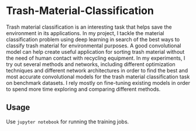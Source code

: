 # Trash-Material-Classification

Trash material classification is an interesting task that helps save the environment in its applications. In my project, I tackle the material classification problem using deep learning in search of the best ways to classify trash material for environmental purposes. A good convolutional model can help create useful application for sorting trash material without the need of human contact with recycling equipment. In my experiments, I try out several methods and networks, including different optimization techniques and different network architectures in order to find the best and most accurate convolutional models for the trash material classification task on benchmark datasets. I rely mostly on fine-tuning existing models in order to spend more time exploring and comparing different methods.

## Usage
Use `jupyter notebook` for running the training jobs.
